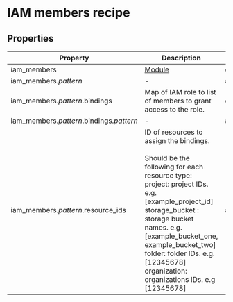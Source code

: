# IAM members recipe

<!-- These files are auto generated -->

## Properties

| Property | Description | Type | Required | Default | Pattern |
| -------- | ----------- | ---- | -------- | ------- | ------- |
| iam_members | [Module](https://github.com/terraform-google-modules/terraform-google-iam) | object | false | - | - |
| iam_members.*pattern* | - | array(object) | false | - | ^storage_bucket\|project\|organization\|folder$ |
| iam_members.*pattern*.bindings | Map of IAM role to list of members to grant access to the role. | object | false | - | - |
| iam_members.*pattern*.bindings.*pattern* | - | array(string) | false | - | .+ |
| iam_members.*pattern*.resource_ids | ID of resources to assign the bindings.<br><br>Should be the following for each resource type:                    project: project IDs. e.g. [example_project_id]                    storage_bucket : storage bucket names. e.g. [example_bucket_one, example_bucket_two]                    folder: folder IDs. e.g. [12345678]                    organization: organizations IDs. e.g [12345678] | array(string) | false | - | - |
